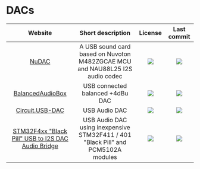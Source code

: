 # DACs

|Website|Short description|License|Last commit|
|:-:|:-:|:-:|:-:|
|[NuDAC](https://github.com/danchouzhou/NuDAC)|A USB sound card based on Nuvoton M482ZGCAE MCU and NAU88L25 I2S audio codec|![](https://flat.badgen.net/github/license/danchouzhou/NuDAC?label=)|![](https://flat.badgen.net/github/last-commit/danchouzhou/NuDAC?label=)|
|[BalancedAudioBox](https://github.com/samo4/BalancedAudioBox)|USB connected balanced +4dBu DAC|![](https://flat.badgen.net/github/license/samo4/BalancedAudioBox?label=)|![](https://flat.badgen.net/github/last-commit/samo4/BalancedAudioBox?label=)|
|[Circuit.USB-DAC](https://github.com/tarori/Circuit.USB-DAC)|USB Audio DAC |![](https://flat.badgen.net/github/license/tarori/Circuit.USB-DAC?label=)|![](https://flat.badgen.net/github/last-commit/tarori/Circuit.USB-DAC?label=)|
|[STM32F4xx "Black Pill" USB to I2S DAC Audio Bridge](https://github.com/har-in-air/STM32F411_USB_AUDIO_DAC)|USB Audio DAC using inexpensive STM32F411 / 401 "Black Pill" and PCM5102A modules|![](https://flat.badgen.net/github/license/har-in-air/STM32F411_USB_AUDIO_DAC?label=)|![](https://flat.badgen.net/github/last-commit/har-in-air/STM32F411_USB_AUDIO_DAC?label=)|
